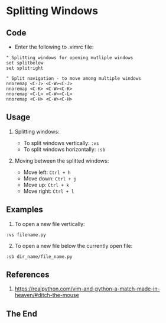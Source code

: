 # Splitting Windows

## Code

- Enter the following to .vimrc file:
```
" Splitting windows for opening mutliple windows
set splitbelow
set splitright

" Split navigation - to move among multiple windows
nnoremap <C-J> <C-W><C-J>
nnoremap <C-K> <C-W><C-K>
nnoremap <C-L> <C-W><C-L>
nnoremap <C-H> <C-W><C-H>
```

## Usage

1. Splitting windows:
	- To split windows vertically: `:vs`
	- To split windows horizontally: `:sb`

2. Moving between the splitted windows:
	- Move left: `Ctrl + h`
	- Move down: `Ctrl + j`
	- Move up: `Ctrl + k`
	- Move right: `Ctrl + l`

## Examples

1. To open a new file vertically:

```
:vs filename.py
```

2. To open a new file below the currently open file:

```
:sb dir_name/file_name.py
```

## References

1. https://realpython.com/vim-and-python-a-match-made-in-heaven/#ditch-the-mouse

## The End
